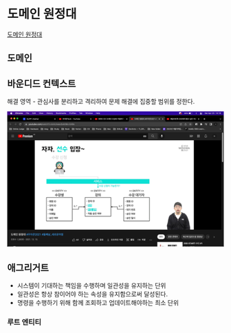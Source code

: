 # 도메인 원정대

[도메인 원정대](https://www.youtube.com/watch?v=kmUneexSxk0&t)

## 도메인

## 바운디드 컨텍스트
해결 영역 - 관심사를 분리하고 격리하여 문제 해결에 집중할 범위를 정한다.

![](images/.2022-04-23_images/d92eb391.png)

## 애그리거트
- 시스템이 기대하는 책임을 수행하며 일관성을 유지하는 단위
- 일관성은 항상 참이어야 하는 속성을 유지함으로써 달성된다.
- 명령을 수행하기 위해 함께 조회하고 업데이트해야하는 최소 단위

### 루트 엔티티